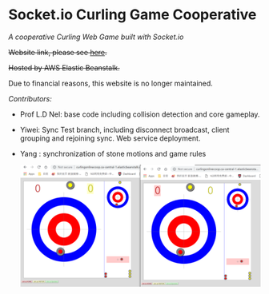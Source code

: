 # Socket.io Curling Game Cooperative
*A cooperative Curling Web Game built with Socket.io*

~~Website link, please see [here](http://curlingonlinecoop.ca-central-1.elasticbeanstalk.com/).~~

~~Hosted by AWS Elastic Beanstalk.~~

Due to financial reasons, this website is no longer maintained.

 *Contributors:*
 
* Prof L.D Nel: base code including collision detection and core gameplay.
* Yiwei: Sync Test branch, including disconnect broadcast, client grouping and rejoining sync. Web service deployment.
* Yang : synchronization of stone motions and game rules

  ![The link](https://github.com/zywkloo/Socket.io-Curling-Game-Coop/raw/master/ScreenShot.png)
